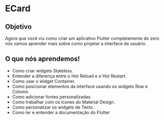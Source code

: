 

# ECard

## Objetivo

Agora que você viu como criar um aplicativo Flutter completamente do zero nós vamos aprender mais sobre como projetar a interface de usuário.


## O que nós aprendemos!

* Como criar widgets Stateless.
* Entender a diferença entre o Hot Reload e o Hot Restart.
* Como usar o widget Container.
* Como posicionar elementos da interface usando os widgets Row e Column.
* Como adicionar fontes personalizadas.
* Como trabalhar com os ícones do Material Design.
* Como personalizar os widgets de Texto.
* Como ler e entender a documentação do Flutter

